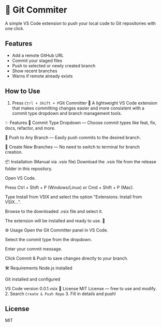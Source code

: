 # 🚀 Git Commiter
A simple VS Code extension to push your local code to Git repositories with one click.

## Features
- Add a remote GitHub URL
- Commit your staged files
- Push to selected or newly created branch
- Show recent branches
- Warns if remote already exists

## How to Use
1. Press `Ctrl + Shift + P`Git Committer 🚀
A lightweight VS Code extension that makes committing changes easier and more consistent with a commit type dropdown and branch management tools.

✨ Features
🔹 Commit Type Dropdown — Choose commit types like feat, fix, docs, refactor, and more.

🔹 Push to Any Branch — Easily push commits to the desired branch.

🔹 Create New Branches — No need to switch to terminal for branch creation.

📦 Installation (Manual via .vsix file)
Download the .vsix file from the release folder in this repository.

Open VS Code.

Press Ctrl + Shift + P (Windows/Linux) or Cmd + Shift + P (Mac).

Type Install from VSIX and select the option "Extensions: Install from VSIX...".

Browse to the downloaded .vsix file and select it.

The extension will be installed and ready to use. 🎉

⚙️ Usage
Open the Git Committer panel in VS Code.

Select the commit type from the dropdown.

Enter your commit message.

Click Commit & Push to save changes directly to your branch.

🛠 Requirements
Node.js installed

Git installed and configured

VS Code version 0.0.1.vsix
📄 License
MIT License — free to use and modify.
2. Search `Create & Push Repo`
3. Fill in details and push!


## License
MIT